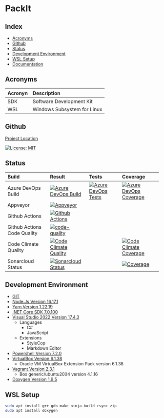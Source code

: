 # PackIt

## Index

- [Acronyms](#acronyms)
- [Github](#github)
- [Status](#status)
- [Development Environment](#development-environment)
- [WSL Setup](#wsl-setup)
- [Documentation](./docs/DOXYGENHOME.md)

<a name="acronyms"></a>

## Acronyms

| Acronyn | Description                 |
| :------ | :----------                 |
| SDK     | Software Development Kit    |
| WSL     | Windows Subsystem for Linux |

<a name="github"></a>

## Github

[Project Location](https://github.com/SimplyCodeUK/packer-strategy)

[![License: MIT](https://img.shields.io/badge/License-MIT-green.svg)](./LICENSE.md)

<a name="status"></a>

## Status

| Build                       | Result | Tests | Coverage |
| :----                       | :----- | :---- | :------- |
| Azure DevOps Build          | [![Azure DevOps Build](https://simplycodeuk.visualstudio.com/_apis/public/build/definitions/e0e00fa3-b395-4320-937a-56af7d655cc5/1/badge)](https://simplycodeuk.visualstudio.com/packer-strategy/_build/index?context=mine&path=%5C&definitionId=1&_a=completed) | [![Azure DevOps Tests](https://img.shields.io/azure-devops/tests/simplycodeuk/packer-strategy/1)](https://simplycodeuk.visualstudio.com/packer-strategy/_test/analytics?definitionId=1&contextType=build) | [![Azure DevOps Coverage](https://img.shields.io/azure-devops/coverage/simplycodeuk/packer-strategy/1)](https://simplycodeuk.visualstudio.com/packer-strategy/_build?definitionId=1&_a=summary) |
| Appveyor                    | [![Appveyor](https://ci.appveyor.com/api/projects/status/h2ii287cd49liemf?svg=true)](https://ci.appveyor.com/project/louisnayegon/packer-strategy) | | |
| Github Actions              | [![Github Actions](https://github.com/SimplyCodeUK/packer-strategy/actions/workflows/build-and-test.yml/badge.svg)](https://github.com/SimplyCodeUK/packer-strategy/actions/workflows/build-and-test.yml) | | |
| Github Actions Code Quality | [![code-quality](https://github.com/SimplyCodeUK/packer-strategy/actions/workflows/code-quality.yml/badge.svg)](https://github.com/SimplyCodeUK/packer-strategy/actions/workflows/code-quality.yml) | | |
| Code Climate Quality        | [![Code Climate Quality](https://api.codeclimate.com/v1/badges/429a3e46a3799c29b0b0/maintainability)](https://codeclimate.com/github/SimplyCodeUK/packer-strategy) | | [![Code Climate Coverage](https://img.shields.io/codeclimate/coverage/SimplyCodeUK/packer-strategy)](https://codeclimate.com/github/SimplyCodeUK/packer-strategy) |
| Sonarcloud Status           | [![Sonarcloud Status](https://sonarcloud.io/api/project_badges/measure?project=SimplyCodeUK_packer-strategy&metric=alert_status)](https://sonarcloud.io/dashboard?id=SimplyCodeUK_packer-strategy) | | [![Coverage](https://sonarcloud.io/api/project_badges/measure?project=SimplyCodeUK_packer-strategy&metric=coverage)](https://sonarcloud.io/dashboard?id=SimplyCodeUK_packer-strategy) |

<a name="development-environment"></a>

## Development Environment

- [GIT](https://git-scm.com/)
- [Node.Js Version 16.17.1](https://nodejs.org/)
- [Yarn Version 1.22.19](https://yarnpkg.com/)
- [.NET Core SDK 7.0.100](https://dotnet.microsoft.com/)
- [Visual Studio 2022 Version 17.4.3](https://www.visualstudio.com/)
  - Languages
    - C#
    - JavaScript
  - Extensions
    - StyleCop
    - Markdown Editor
- [Powershell Version 7.2.0](https://docs.microsoft.com/en-us/powershell/)
- [VirtualBox Version 6.1.38](https://www.virtualbox.org/)
  - Oracle VM VirtualBox Extension Pack version 6.1.38
- [Vagrant Version 2.3.1](https://www.vagrantup.com/)
  - Box generic/ubuntu2004 version 4.1.16
- [Doxygen Version 1.9.5](https://www.doxygen.nl/)


<a name="wsl-setup"></a>

## WSL Setup

```bash
sudo apt install g++ gdb make ninja-build rsync zip
sudo apt install doxygen
```
